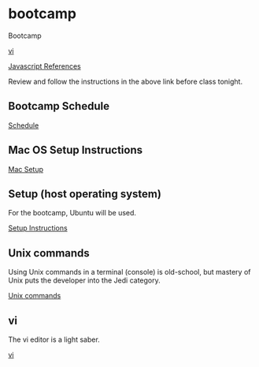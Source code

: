 # bootcamp
Bootcamp

[vi](./VI.md)

[Javascript References](./JAVASCRIPT.md)

Review and follow the instructions in the above link before class tonight.

## Bootcamp Schedule
[Schedule](./SCHEDULE.md)


## Mac OS Setup Instructions
[Mac Setup](./MAC_SETUP.md)


## Setup (host operating system)

For the bootcamp, Ubuntu will be used. 

[Setup Instructions](./SETUP.md)

## Unix commands

Using Unix commands in a terminal (console) is old-school, but mastery of Unix puts the developer into the Jedi category.

[Unix commands](./UNIX.md)

## vi

The vi editor is a light saber.

[vi](./VI.md)
